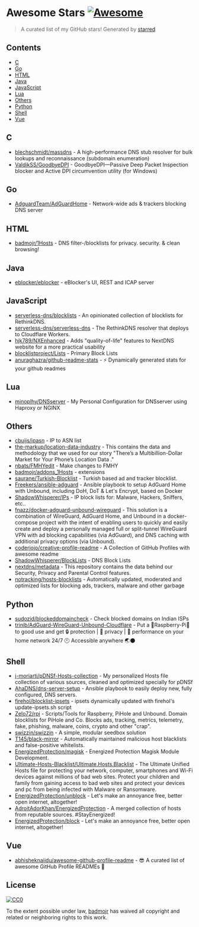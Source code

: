 # Awesome Stars [![Awesome](https://cdn.rawgit.com/sindresorhus/awesome/d7305f38d29fed78fa85652e3a63e154dd8e8829/media/badge.svg)](https://github.com/sindresorhus/awesome)

> A curated list of my GitHub stars!  Generated by [starred](https://github.com/maguowei/starred)


## Contents

  - [C](#c)
  - [Go](#go)
  - [HTML](#html)
  - [Java](#java)
  - [JavaScript](#javascript)
  - [Lua](#lua)
  - [Others](#others)
  - [Python](#python)
  - [Shell](#shell)
  - [Vue](#vue)

## C 

- [blechschmidt/massdns](https://github.com/blechschmidt/massdns) - A high-performance DNS stub resolver for bulk lookups and reconnaissance (subdomain enumeration)
- [ValdikSS/GoodbyeDPI](https://github.com/ValdikSS/GoodbyeDPI) - GoodbyeDPI—Passive Deep Packet Inspection blocker and Active DPI circumvention utility (for Windows)

## Go 

- [AdguardTeam/AdGuardHome](https://github.com/AdguardTeam/AdGuardHome) - Network-wide ads & trackers blocking DNS server

## HTML 

- [badmojr/1Hosts](https://github.com/badmojr/1Hosts) - DNS filter-/blocklists for privacy. security. & clean browsing!

## Java 

- [eblocker/eblocker](https://github.com/eblocker/eblocker) - eBlocker's UI, REST and ICAP server

## JavaScript 

- [serverless-dns/blocklists](https://github.com/serverless-dns/blocklists) - An opinionated collection of blocklists for RethinkDNS.
- [serverless-dns/serverless-dns](https://github.com/serverless-dns/serverless-dns) - The RethinkDNS resolver that deploys to Cloudflare Workers.
- [hjk789/NXEnhanced](https://github.com/hjk789/NXEnhanced) - Adds "quality-of-life" features to NextDNS website for a more practical usability
- [blocklistproject/Lists](https://github.com/blocklistproject/Lists) - Primary Block Lists
- [anuraghazra/github-readme-stats](https://github.com/anuraghazra/github-readme-stats) - :zap: Dynamically generated stats for your github readmes

## Lua 

- [minoplhy/DNSserver](https://github.com/minoplhy/DNSserver) - My Personal Configuration for DNSserver using Haproxy or NGINX

## Others 

- [cbuijs/ipasn](https://github.com/cbuijs/ipasn) - IP to ASN list
- [the-markup/location-data-industry](https://github.com/the-markup/location-data-industry) - This contains the data and methodology that we used for our story "There’s a Multibillion-Dollar Market for Your Phone’s Location Data ."
- [nbats/FMHYedit](https://github.com/nbats/FMHYedit) - Make changes to FMHY
- [badmojr/addons_1Hosts](https://github.com/badmojr/addons_1Hosts) - extensions
- [saurane/Turkish-Blocklist](https://github.com/saurane/Turkish-Blocklist) - Turkish based ad and tracker blocklist.
- [Freekers/ansible-adguard](https://github.com/Freekers/ansible-adguard) - Ansible playbook to setup AdGuard Home with Unbound, including DoH, DoT & Let's Encrypt, based on Docker
- [ShadowWhisperer/IPs](https://github.com/ShadowWhisperer/IPs) - IP block lists for: Malware, Hackers, Sniffers, etc..
- [fnazz/docker-adguard-unbound-wireguard](https://github.com/fnazz/docker-adguard-unbound-wireguard) - This solution is a combination of WireGuard, AdGuard Home, and Unbound in a docker-compose project with the intent of enabling users to quickly and easily create and deploy a personally managed full or split-tunnel WireGuard VPN with ad blocking capabilities (via AdGuard), and DNS caching with additional privacy options (via Unbound).
- [coderjojo/creative-profile-readme](https://github.com/coderjojo/creative-profile-readme) - A Collection of GitHub Profiles with awesome readme
- [ShadowWhisperer/BlockLists](https://github.com/ShadowWhisperer/BlockLists) - DNS Block Lists
- [nextdns/metadata](https://github.com/nextdns/metadata) - This repository contains the data behind our Security, Privacy and Parental Control features.
- [notracking/hosts-blocklists](https://github.com/notracking/hosts-blocklists) - Automatically updated, moderated and optimized lists for blocking ads, trackers, malware and other garbage

## Python 

- [sudozid/blockeddomaincheck](https://github.com/sudozid/blockeddomaincheck) - Check blocked domains on Indian ISPs
- [trinib/AdGuard-WireGuard-Unbound-Cloudflare](https://github.com/trinib/AdGuard-WireGuard-Unbound-Cloudflare) - Put a 🍓Raspberry-Pi🍰  to good use and get 🔒 protection | 🔎 privacy | 🚀 performance on your home network 24/7 🕛 Accessible anywhere 🌏🌑

## Shell 

- [j-moriarti/pDNSf-Hosts-collection](https://github.com/j-moriarti/pDNSf-Hosts-collection) - My personalized Hosts file collection of various sources, cleaned and optimized specially for pDNSf
- [AhaDNS/dns-server-setup](https://github.com/AhaDNS/dns-server-setup) - Ansible playbook to easily deploy new, fully configured, DNS servers.
- [firehol/blocklist-ipsets](https://github.com/firehol/blocklist-ipsets) - ipsets dynamically updated with firehol's update-ipsets.sh script
- [Zelo72/rpi](https://github.com/Zelo72/rpi) - Scripts/Tools for Raspberry, PiHole and Unbound. Domain blocklists for PiHole and Co. Blocks ads, tracking, metrics, telemetry, fake, phishing, malware, coins, crypto and other "crap".
- [swizzin/swizzin](https://github.com/swizzin/swizzin) - A simple, modular seedbox solution
- [T145/black-mirror](https://github.com/T145/black-mirror) - Automatically maintained malicious host blacklists and false-positive whitelists.
- [EnergizedProtection/magisk](https://github.com/EnergizedProtection/magisk) - Energized Protection Magisk Module Development.
- [Ultimate-Hosts-Blacklist/Ultimate.Hosts.Blacklist](https://github.com/Ultimate-Hosts-Blacklist/Ultimate.Hosts.Blacklist) - The Ultimate Unified Hosts file for protecting your network, computer, smartphones and Wi-Fi devices against millions of bad web sites. Protect your children and family from gaining access to bad web sites and protect your devices and pc from being infected with Malware or Ransomware.
- [EnergizedProtection/unblock](https://github.com/EnergizedProtection/unblock) - Let's make an annoyance free, better open internet, altogether!
- [AdroitAdorKhan/EnergizedProtection](https://github.com/AdroitAdorKhan/EnergizedProtection) - A merged collection of hosts from reputable sources. #StayEnergized!
- [EnergizedProtection/block](https://github.com/EnergizedProtection/block) - Let's make an annoyance free, better open internet, altogether!

## Vue 

- [abhisheknaiidu/awesome-github-profile-readme](https://github.com/abhisheknaiidu/awesome-github-profile-readme) - 😎 A curated list of awesome GitHub Profile READMEs 📝


## License

[![CC0](http://mirrors.creativecommons.org/presskit/buttons/88x31/svg/cc-zero.svg)](https://creativecommons.org/publicdomain/zero/1.0/)

To the extent possible under law, [badmojr](https://github.com/badmojr) has waived all copyright and related or neighboring rights to this work.

